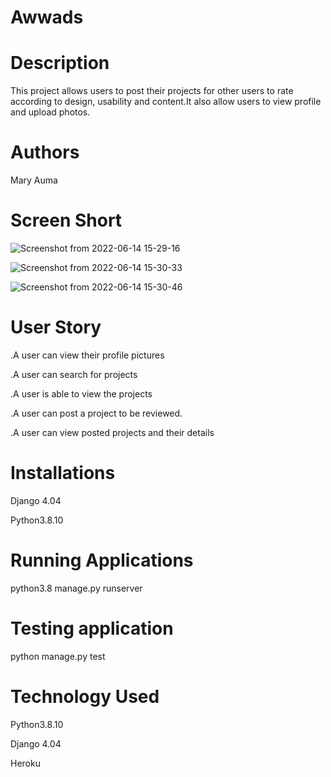 # Awwads
# Description
This project allows users to post their projects for other users to rate according to design, usability and content.It also allow users to view profile and upload photos.
# Authors
Mary Auma
# Screen Short
![Screenshot from 2022-06-14 15-29-16](https://user-images.githubusercontent.com/100118426/173577626-b21bab45-acde-4b6e-8665-49a1497a0bbd.png)

![Screenshot from 2022-06-14 15-30-33](https://user-images.githubusercontent.com/100118426/173577698-000839d0-0041-4a12-bb4b-38273018d72f.png)

![Screenshot from 2022-06-14 15-30-46](https://user-images.githubusercontent.com/100118426/173577782-0c1f480a-ce0d-42aa-b2bc-e941465e9eec.png)

# User Story
.A user can view their profile pictures

.A user can search for projects

.A user is able to view the projects

.A user can post a project to be reviewed.

.A user can view posted projects and their details

# Installations

Django 4.04 

Python3.8.10

# Running Applications

python3.8 manage.py runserver

# Testing application
python manage.py test
# Technology Used 
Python3.8.10

Django 4.04

Heroku 

